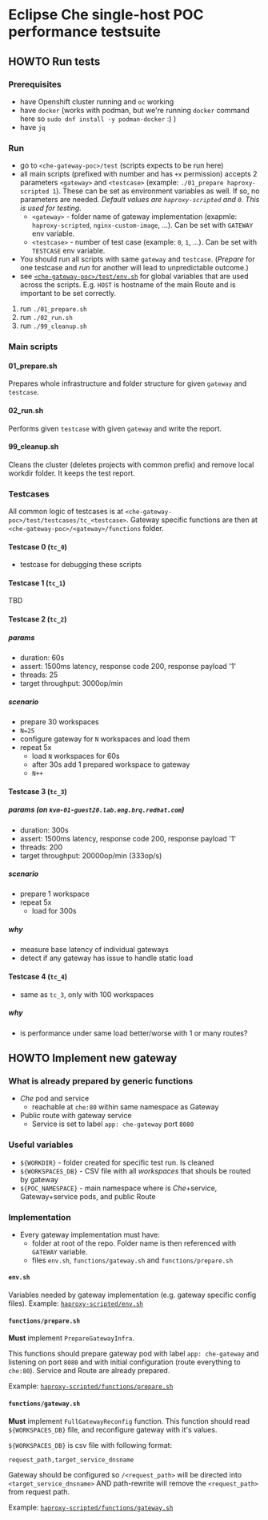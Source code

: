 # Eclipse Che single-host POC performance testsuite

## HOWTO Run tests

### Prerequisites
  - have Openshift cluster running and `oc` working
  - have `docker` (works with podman, but we're running `docker` command here so `sudo dnf install -y podman-docker` :) )
  - have `jq`

### Run
  - go to `<che-gateway-poc>/test` (scripts expects to be run here)
  - all main scripts (prefixed with number and has `+x` permission) accepts 2 parameters `<gateway>` and `<testcase>` (example: `./01_prepare haproxy-scripted 1`). These can be set as environment variables as well. If so, no parameters are needed. *Default values are `haproxy-scripted` and `0`. This is used for testing.*
    - `<gateway>` - folder name of gateway implementation (exapmle: `haproxy-scripted`, `nginx-custom-image`, ...). Can be set with `GATEWAY` env variable.
    - `<testcase>` - number of test case (example: `0`, `1`, ...). Can be set with `TESTCASE` env variable.
  - You should run all scripts with same `gateway` and `testcase`. (*Prepare* for one testcase and *run* for another will lead to unpredictable outcome.)
  - see [`<che-gateway-poc>/test/env.sh`](env.sh) for global variables that are used across the scripts. E.g. `HOST` is hostname of the main Route and is important to be set correctly.

  1. run `./01_prepare.sh`
  1. run `./02_run.sh`
  1. run `./99_cleanup.sh`

### Main scripts
#### 01_prepare.sh
Prepares whole infrastructure and folder structure for given `gateway` and `testcase`.

#### 02_run.sh
Performs given `testcase` with given `gateway` and write the report.

#### 99_cleanup.sh
Cleans the cluster (deletes projects with common prefix) and remove local workdir folder. It keeps the test report.

### Testcases

All common logic of testcases is at `<che-gateway-poc>/test/testcases/tc_<testcase>`. Gateway specific functions are then at `<che-gateway-poc>/<gateway>/functions` folder.

#### Testcase 0 (`tc_0`)
  - testcase for debugging these scripts

#### Testcase 1 (`tc_1`)
TBD

#### Testcase 2 (`tc_2`)
##### params
  - duration: 60s
  - assert: 1500ms latency, response code 200, response payload '1'
  - threads: 25
  - target throughput: 3000op/min

##### scenario
  - prepare 30 workspaces
  - `N=25`
  - configure gateway for `N` workspaces and load them
  - repeat 5x
    - load `N` workspaces for 60s
    - after 30s add 1 prepared workspace to gateway
    - `N++`

#### Testcase 3 (`tc_3`)
##### params (on `kvm-01-guest20.lab.eng.brq.redhat.com`)
  - duration: 300s
  - assert: 1500ms latency, response code 200, response payload '1'
  - threads: 200
  - target throughput: 20000op/min (333op/s)

##### scenario
  - prepare 1 workspace
  - repeat 5x
    - load for 300s

##### why
  - measure base latency of individual gateways
  - detect if any gateway has issue to handle static load

#### Testcase 4 (`tc_4`)
  - same as `tc_3`, only with 100 workspaces

##### why
  - is performance under same load better/worse with 1 or many routes?


## HOWTO Implement new gateway

### What is already prepared by generic functions
  - *Che* pod and service
    - reachable at `che:80` within same namespace as Gateway
  - Public route with gateway service
    - Service is set to label `app: che-gateway` port `8080`

### Useful variables
  - `${WORKDIR}` - folder created for specific test run. Is cleaned
  - `${WORKSPACES_DB}` - CSV file with all *workspaces* that shouls be routed by gateway
  - `${POC_NAMESPACE}` - main namespace where is *Che*+service, Gateway+service pods, and public Route

### Implementation
  - Every gateway implementation must have:
    - folder at root of the repo. Folder name is then referenced with `GATEWAY` variable.
    - files `env.sh`, `functions/gateway.sh` and `functions/prepare.sh`

#### `env.sh`
Variables needed by gateway implementation (e.g. gateway specific config files). Example: [`haproxy-scripted/env.sh`](../haproxy-scripted/env.sh)

#### `functions/prepare.sh`
**Must** implement `PrepareGatewayInfra`.

This functions should prepare gateway pod with label `app: che-gateway` and listening on port `8080` and with initial configuration (route everything to `che:80`). Service and Route are already prepared.

Example: [`haproxy-scripted/functions/prepare.sh`](../haproxy-scripted/functions/prepare.sh)

#### `functions/gateway.sh`
**Must** implement `FullGatewayReconfig` function. This function should read `${WORKSPACES_DB}` file, and reconfigure gateway with it's values.

`${WORKSPACES_DB}` is csv file with following format:
```
request_path,target_service_dnsname
```

Gateway should be configured so `/<request_path>` will be directed into `<target_service_dnsname>` AND path-rewrite will remove the `<request_path>` from request path.

Example: [`haproxy-scripted/functions/gateway.sh`](../haproxy-scripted/functions/gateway.sh)
